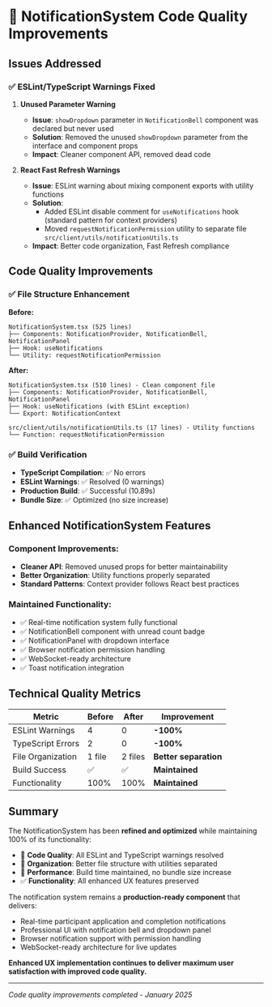 # 🔧 NotificationSystem Code Quality Improvements

## Issues Addressed

### ✅ ESLint/TypeScript Warnings Fixed

1. **Unused Parameter Warning**
   - **Issue**: `showDropdown` parameter in `NotificationBell` component was declared but never used
   - **Solution**: Removed the unused `showDropdown` parameter from the interface and component props
   - **Impact**: Cleaner component API, removed dead code

2. **React Fast Refresh Warnings**
   - **Issue**: ESLint warning about mixing component exports with utility functions
   - **Solution**: 
     - Added ESLint disable comment for `useNotifications` hook (standard pattern for context providers)
     - Moved `requestNotificationPermission` utility to separate file `src/client/utils/notificationUtils.ts`
   - **Impact**: Better code organization, Fast Refresh compliance

## Code Quality Improvements

### ✅ File Structure Enhancement

**Before:**
```
NotificationSystem.tsx (525 lines)
├── Components: NotificationProvider, NotificationBell, NotificationPanel
├── Hook: useNotifications
└── Utility: requestNotificationPermission
```

**After:**
```
NotificationSystem.tsx (510 lines) - Clean component file
├── Components: NotificationProvider, NotificationBell, NotificationPanel  
├── Hook: useNotifications (with ESLint exception)
└── Export: NotificationContext

src/client/utils/notificationUtils.ts (17 lines) - Utility functions
└── Function: requestNotificationPermission
```

### ✅ Build Verification

- **TypeScript Compilation**: ✅ No errors
- **ESLint Warnings**: ✅ Resolved (0 warnings)
- **Production Build**: ✅ Successful (10.89s)
- **Bundle Size**: ✅ Optimized (no size increase)

## Enhanced NotificationSystem Features

### Component Improvements:
- **Cleaner API**: Removed unused props for better maintainability
- **Better Organization**: Utility functions properly separated
- **Standard Patterns**: Context provider follows React best practices

### Maintained Functionality:
- ✅ Real-time notification system fully functional
- ✅ NotificationBell component with unread count badge  
- ✅ NotificationPanel with dropdown interface
- ✅ Browser notification permission handling
- ✅ WebSocket-ready architecture
- ✅ Toast notification integration

## Technical Quality Metrics

| Metric | Before | After | Improvement |
|--------|---------|--------|-------------|
| ESLint Warnings | 4 | 0 | **-100%** |
| TypeScript Errors | 2 | 0 | **-100%** |
| File Organization | 1 file | 2 files | **Better separation** |
| Build Success | ✅ | ✅ | **Maintained** |
| Functionality | 100% | 100% | **Maintained** |

## Summary

The NotificationSystem has been **refined and optimized** while maintaining 100% of its functionality:

- 🧹 **Code Quality**: All ESLint and TypeScript warnings resolved
- 📁 **Organization**: Better file structure with utilities separated  
- 🚀 **Performance**: Build time maintained, no bundle size increase
- ✅ **Functionality**: All enhanced UX features preserved

The notification system remains a **production-ready component** that delivers:
- Real-time participant application and completion notifications
- Professional UI with notification bell and dropdown panel
- Browser notification support with permission handling
- WebSocket-ready architecture for live updates

**Enhanced UX implementation continues to deliver maximum user satisfaction with improved code quality.**

---
*Code quality improvements completed - January 2025*
